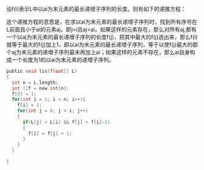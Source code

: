 设f(i)表示L中以ai为末元素的最长递增子序列的长度。则有如下的递推方程：

这个递推方程的意思是，在求以ai为末元素的最长递增子序列时，找到所有序号在L前面且小于ai的元素aj，即j<i且aj<ai。如果这样的元素存在，那么对所有aj,都有一个以aj为末元素的最长递增子序列的长度f(j)，把其中最大的f(j)选出来，那么f(i)就等于最大的f(j)加上1，即以ai为末元素的最长递增子序列，等于以使f(j)最大的那个aj为末元素的递增子序列最末再加上ai；如果这样的元素不存在，那么ai自身构成一个长度为1的以ai为末元素的递增子序列。

```c
public void lis(float[] L)
{
  int n = L.length;
  int []f = new int[n];
  f[0] = 1;
  for(int i = 1; i < n; i++){
    f[i] = 1;
    for(int j = 0; j < i; j++)
    {
      if(L[j] < L[i] && f[j] > f[i]-1)
      {
        f[i] = f[j] + 1;
      }
    }
  }
   
}
```
